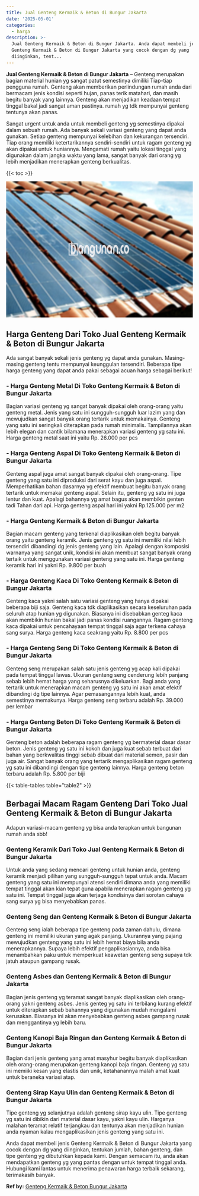 ```yaml
---
title: Jual Genteng Kermaik & Beton di Bungur Jakarta
date: '2025-05-01'
categories:
  - harga
description: >-
  Jual Genteng Kermaik & Beton di Bungur Jakarta. Anda dapat membeli jenis
  Genteng Kermaik & Beton di Bungur Jakarta yang cocok dengan dg yang
  diinginkan, tent...
---
```


**Jual Genteng Kermaik & Beton di Bungur Jakarta** – Genteng merupakan bagian material hunian yg sangat patut semestinya dimiliki Tiap-tiap pengguna rumah. Genteng akan memberikan perlindungan rumah anda dari bermacam jenis kondisi seperti hujan, panas terik matahari, dan masih begitu banyak yang lainnya. Genteng akan menjadikan keadaan tempat tinggal bakal jadi sangat aman pastinya. rumah yg tdk mempunyai genteng tentunya akan panas.

Sangat urgent untuk anda untuk membeli genteng yg semestinya dipakai dalam sebuah rumah. Ada banyak sekali variasi genteng yang dapat anda gunakan. Setiap genteng mempunyai kelebihan dan kekurangan tersendiri. Tiap orang memiliki ketertarikannya sendiri-sendiri untuk ragam genteng yg akan dipakai untuk huniannya. Mengamati rumah yaitu lokasi tinggal yang digunakan dalam jangka waktu yang lama, sangat banyak dari orang yg lebih menjadikan menerapkan genteng berkualitas.

{{< toc >}}

![Jual Genteng Kermaik & Beton di Bungur Jakarta](/images/genteng-minimalis-murah02.png)

## Harga Genteng Dari Toko Jual Genteng Kermaik & Beton di Bungur Jakarta

Ada sangat banyak sekali jenis genteng yg dapat anda gunakan. Masing-masing genteng tentu mempunyai keunggulan tersendiri. Beberapa tipe harga genteng yang dapat anda pakai sebagai acuan harga sebagai berikut!

### \- Harga Genteng Metal Di Toko Genteng Kermaik & Beton di Bungur Jakarta

Bagian variasi genteng yg sangat banyak dipakai oleh orang-orang yaitu genteng metal. Jenis yang satu ini sungguh-sungguh luar lazim yang dan mewujudkan sangat banyak orang tertarik untuk memakainya. Genteng yang satu ini seringkali diterapkan pada rumah minimalis. Tampilannya akan lebih elegan dan cantik bilamana menerapkan variasi genteng yg satu ini. Harga genteng metal saat ini yaitu Rp. 26.000 per pcs

### \- Harga Genteng Aspal Di Toko Genteng Kermaik & Beton di Bungur Jakarta

Genteng aspal juga amat sangat banyak dipakai oleh orang-orang. Tipe genteng yang satu ini diproduksi dari serat kayu dan juga aspal. Memperhatikan bahan dasarnya yg efektif membuat begitu banyak orang tertarik untuk memakai genteng aspal. Selain itu, genteng yg satu ini juga lentur dan kuat. Apalagi bahannya yg amat bagus akan membikin genten tadi Tahan dari api. Harga genteng aspal hari ini yakni Rp.125.000 per m2

### \- Harga Genteng Kermaik & Beton di Bungur Jakarta

Bagian macam genteng yang terkenal diaplikasikan oleh begitu banyak orang yaitu genteng keramik. Jenis genteng yg satu ini memiliki nilai lebih tersendiri dibandingi dg jenis genteng yang lain. Apalagi dengan komposisi warnanya yang sangat unik, kondisi ini akan membuat sangat banyak orang tertaik untuk menggunakan variasi genteng yang satu ini. Harga genteng keramik hari ini yakni Rp. 9.800 per buah

### \- Harga Genteng Kaca Di Toko Genteng Kermaik & Beton di Bungur Jakarta

Genteng kaca yakni salah satu variasi genteng yang hanya dipakai beberapa biji saja. Genteng kaca tdk diaplikasikan secara keseluruhan pada seluruh atap hunian yg digunakan. Biasanya ini disebabkan genteg kaca akan membikin hunian bakal jadi panas kondisi ruangannya. Ragam genteng kaca dipakai untuk pencahayaan tempat tinggal saja agar terkena cahaya sang surya. Harga genteng kaca seakrang yaitu Rp. 8.800 per pcs

### \- Harga Genteng Seng Di Toko Genteng Kermaik & Beton di Bungur Jakarta

Genteng seng merupakan salah satu jenis genteng yg acap kali dipakai pada tempat tinggal lawas. Ukuran genteng seng cenderung lebih panjang sebab lebih hemat harga yang seharusnya dikeluarkan. Bagi anda yang tertarik untuk menerapkan macam genteng yg satu ini akan amat efektif dibandingi dg tipe lainnya. Agar pemasangannya lebih kuat, anda semestinya memakunya. Harga genteng seng terbaru adalah Rp. 39.000 per lembar

### \- Harga Genteng Beton Di Toko Genteng Kermaik & Beton di Bungur Jakarta

Genteng beton adalah beberapa ragam genteng yg bermaterial dasar dasar beton. Jenis genteng yg satu ini kokoh dan juga kuat sebab terbuat dari bahan yang berkwalitas tinggi sebab dibuat dari material semen, pasir dan juga air. Sangat banyak orang yang tertarik mengaplikasikan ragam genteng yg satu ini dibandingi dengan tipe genteng lainnya. Harga genteng beton terbaru adalah Rp. 5.800 per biji

{{< table-tables table="table2" >}}

## Berbagai Macam Ragam Genteng Dari Toko Jual Genteng Kermaik & Beton di Bungur Jakarta

Adapun variasi-macam genteng yg bisa anda terapkan untuk bangunan rumah anda sbb!

### Genteng Keramik Dari Toko Jual Genteng Kermaik & Beton di Bungur Jakarta

Untuk anda yang sedang mencari genteng untuk hunian anda, genteng keramik menjadi pilihan yang sungguh-sungguh tepat untuk anda. Macam genteng yang satu ini mempunyai atensi sendiri dimana anda yang memiliki tempat tinggal akan kian tepat guna apabila menerapkan ragam genteng yg satu ini. Tempat tinggal juga akan terjaga kondisinya dari sorotan cahaya sang surya yg bisa menyebabkan panas.

### Genteng Seng dan Genteng Kermaik & Beton di Bungur Jakarta

Genteng seng ialah beberapa tipe genteng pada zaman dahulu, dimana genteng ini memiliki ukuran yang agak panjang. Ukurannya yang pajang mewujudkan genteng yang satu ini lebih hemat biaya bila anda menerapkannya. Supaya lebih efektif pengaplikasiannya, anda bisa menambahkan paku untuk memperkuat keawetan genteng seng supaya tdk jatuh ataupun gampang rusak.

### Genteng Asbes dan Genteng Kermaik & Beton di Bungur Jakarta

Bagian jenis genteng yg teramat sangat banyak diaplikasikan oleh orang-orang yakni genteng asbes. Jenis genteg yg satu ini terbilang kurang efektif untuk diterapkan sebab bahannya yang digunakan mudah mengalami kerusakan. Biasanya ini akan menyebabkan genteng asbes gampang rusak dan menggantinya yg lebih baru.

### Genteng Kanopi Baja Ringan dan Genteng Kermaik & Beton di Bungur Jakarta

Bagian dari jenis genteng yang amat masyhur begitu banyak diaplikasikan oleh orang-orang merupakan genteng kanopi baja ringan. Genteng yg satu ini memiiki kesan yang elastis dan unik, ketahanannya malah amat kuat untuk beraneka variasi atap.

### Genteng Sirap Kayu Ulin dan Genteng Kermaik & Beton di Bungur Jakarta

Tipe genteng yg selanjutnya adalah genteng sirap kayu ulin. Tipe genteng yg satu ini dibikin dari material dasar kayu, yakni kayu ulin. Harganya malahan teramat relatif terjangkau dan tentunya akan menjadikan hunian anda nyaman kalau mengaplikasikan jenis genteng yang satu ini.

Anda dapat membeli jenis Genteng Kermaik & Beton di Bungur Jakarta yang cocok dengan dg yang diinginkan, tentukan jumlah, bahan genteng, dan tipe genteng yg dibutuhkan kepada kami. Dengan semacam itu, anda akan mendapatkan genteng yg yang pantas dengan untuk tempat tinggal anda. Hubungi kami lantas untuk menerima penawaran harga terbaik sekarang, terimakasih banyak.

**Ref by:**  [Genteng Kermaik & Beton  Bungur Jakarta](https://id.wikipedia.org/wiki/Genteng)

